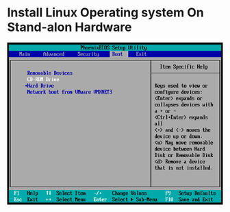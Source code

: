 # Install Linux Operating system On Stand-alon Hardware


![BIOS setup](../../images/installation/bios-setup.png)
